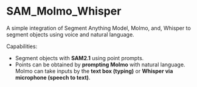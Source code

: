 # SAM_Molmo_Whisper
A simple integration of Segment Anything Model, Molmo, and, Whisper to segment objects using voice and natural language.

Capabilities:

* Segment objects with **SAM2.1** using point prompts.
* Points can be obtained by **prompting Molmo** with natural language. Molmo can take inputs by the **text box (typing)** or **Whisper via microphone (speech to text)**.

